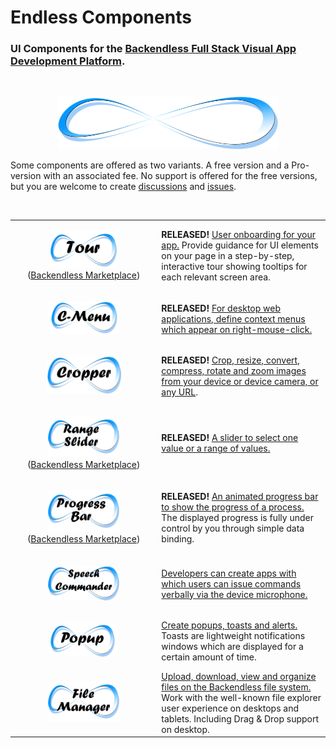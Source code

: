 # Endless Components


### UI Components for the [Backendless Full Stack Visual App Development Platform](https://backendless.com).

<br>

<p align="center">
  <img src="./assets/endlessLogo.png" width="70%"/>
</p>

Some components are offered as two variants. A free version and a Pro-version with an associated fee. No support is offered for the free versions, but you are welcome to create [discussions](https://github.com/klako-web/Endless-Components/discussions) and [issues](https://github.com/klako-web/Endless-Components/issues). 

<br>

| | |
| --- | --- |
| <p align="center"> [ <img src="./EndlessTour/assets/iconTour.png" width="48%"/> ](./EndlessTour/README.md) <br> ([Backendless Marketplace](https://eu-develop.backendless.com/app/Inventory/marketplace/User%20Interface/UI%20Components)) | **RELEASED!** [User onboarding for your app.](./EndlessTour/README.md) Provide guidance for UI elements on your page in a step-by-step, interactive tour showing tooltips for each relevant screen area.  |
| <p align="center"> [ <img src="./EndlessContextMenu/assets/C-Menu.png" width="52%"/> ](./EndlessContextMenu/README.md) | **RELEASED!** [For desktop web applications, define context menus which appear on right-mouse-click.](./EndlessContextMenu/README.md) |
| <p align="center"> [ <img src="./EndlessCropper/assets/Icon.png" width="54%"/> ](./EndlessCropper/README.md) | **RELEASED!** [Crop, resize, convert, compress, rotate and zoom images from your device or device camera, or any URL](./EndlessCropper/README.md).  |
| <p align="center"> [ <img src="./EndlessRangeSlider/assets/Icon.png" width="52%"/> ](./EndlessRangeSlider/README.md) <br> ([Backendless Marketplace](https://eu-develop.backendless.com/app/Inventory/marketplace/User%20Interface/UI%20Components/1A4468CB-E5A5-4194-810D-5ECF493C9546))| **RELEASED!** [A slider to select one value or a range of values.](./EndlessRangeSlider/README.md)  |
| <p align="center"> [ <img src="./EndlessProgressBar/assets/IconProgressBar.png" width="52%"/> ](./EndlessProgressBar/README.md) <br> ([Backendless Marketplace](https://eu-develop.backendless.com/app/Inventory/marketplace/User%20Interface/UI%20Components/CAA759B6-920B-4FB8-AF48-03A4F261B6C2)) | **RELEASED!** [An animated progress bar to show the progress of a process.](./EndlessProgressBar/README.md) The displayed progress is fully under control by you through simple data binding. |
| <p align="center"> [ <img src="./EndlessSpeechCommander/assets/icon.png" width="52%"/> ](./EndlessSpeechCommander/README.md) | [Developers can create apps with which users can issue commands verbally via the device microphone.](./EndlessSpeechCommander/README.md)  |
| <p align="center"> [ <img src="./EndlessPopup/assets/IconPopup.png" width="50%"/> ](./EndlessPopup/README.md) | [Create popups, toasts and alerts.](./EndlessPopup/README.md) Toasts are lightweight notifications windows which are displayed for a certain amount of time. |
| <p align="center"> [ <img src="./EndlessFileManager/assets/IconFilemanager.png" width="52%"/> ](./EndlessFileManager/README.md) | [Upload, download, view and organize files on the Backendless file system.](./EndlessFileManager/README.md) Work with the well-known file explorer user experience on desktops and tablets. Including Drag & Drop support on desktop. |

